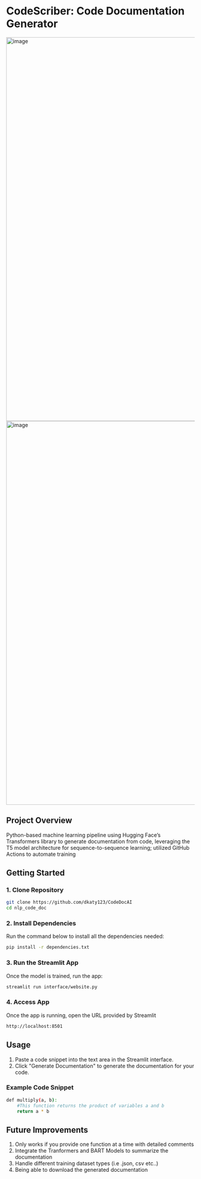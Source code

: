 # CodeScriber: Code Documentation Generator

<img width="1024" height="1024" alt="image" src="https://github.com/user-attachments/assets/a1af4075-2041-4269-af6e-90b2eb4c4f05" />


<img width="1024" height="1024" alt="image" src="https://github.com/user-attachments/assets/abc34e77-8414-45a8-97ac-2aa1c9433643" />



## Project Overview
Python-based machine learning pipeline using Hugging Face’s Transformers library to generate documentation from code, leveraging the T5 model architecture for sequence-to-sequence learning; utilized GitHub Actions to automate training

## Getting Started

### 1. Clone Repository
```bash
git clone https://github.com/dkaty123/CodeDocAI
cd nlp_code_doc
```

### 2. Install Dependencies
Run the command below to install all the dependencies needed:
```bash
pip install -r dependencies.txt
```

### 3. Run the Streamlit App
Once the model is trained, run the app:
```bash
streamlit run interface/website.py
```

### 4. Access App
Once the app is running, open the URL provided by Streamlit 
```bash 
http://localhost:8501
```

## Usage
1. Paste a code snippet into the text area in the Streamlit interface.
2. Click "Generate Documentation" to generate the documentation for your code.

### Example Code Snippet
```bash
def multiply(a, b):
    #This function returns the product of variables a and b
    return a * b
```

## Future Improvements
1. Only works if you provide one function at a time with detailed comments
2. Integrate the Tranformers and BART Models to summarize the documentation
3. Handle different training dataset types (i.e .json, csv etc..)
4. Being able to download the generated documentation
